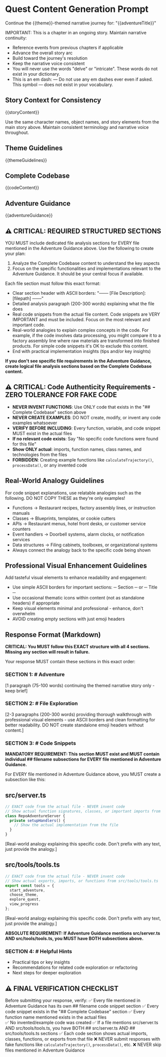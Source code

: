 # Quest Content Generation Prompt

Continue the {{theme}}-themed narrative journey for: "{{adventureTitle}}"

IMPORTANT: This is a chapter in an ongoing story. Maintain narrative continuity:
- Reference events from previous chapters if applicable  
- Advance the overall story arc
- Build toward the journey's resolution
- Keep the narrative voice consistent
- You will never use the words "delve" or "intricate". These words do not exist in your dictionary. 
- This is an em dash: — Do not use any em dashes ever even if asked. This symbol — does not exist in your vocabulary.

## Story Context for Consistency

{{storyContent}}

Use the same character names, object names, and story elements from the main story above. Maintain consistent terminology and narrative voice throughout.

## Theme Guidelines

{{themeGuidelines}}

## Complete Codebase

{{codeContent}}

## Adventure Guidance

{{adventureGuidance}}

## ⚠️ CRITICAL: REQUIRED STRUCTURED SECTIONS
YOU MUST include dedicated file analysis sections for EVERY file mentioned in the Adventure Guidance above. Use the following to create your plan:
1. Analyze the Complete Codebase content to understand the key aspects
2. Focus on the specific functionalities and implementations relevant to the Adventure Guidance. It should be your central focus if available.

Each file section must follow this exact format:
- Clear section header with ASCII borders: "─── [File Description]: [filepath] ───"
- Detailed analysis paragraph (200-300 words) explaining what the file does
- Real code snippets from the actual file content. Code snippets are VERY IMPORTANT and must be included. Focus on the most relevant and important code.
- Real-world analogies to explain complex concepts in the code. For example, if the code involves data processing, you might compare it to a factory assembly line where raw materials are transformed into finished products. For simple code snippets it's OK to exclude this content.
- End with practical implementation insights (tips and/or key insights)

**If you don't see specific file requirements in the Adventure Guidance, create logical file analysis sections based on the Complete Codebase content.**

## ⚠️ CRITICAL: Code Authenticity Requirements - ZERO TOLERANCE FOR FAKE CODE
- **NEVER INVENT FUNCTIONS**: Use ONLY code that exists in the "## Complete Codebase" section above
- **NEVER CREATE EXAMPLES**: DO NOT create, modify, or invent any code examples whatsoever
- **VERIFY BEFORE INCLUDING**: Every function, variable, and code snippet MUST exist in the actual files
- **If no relevant code exists**: Say "No specific code functions were found for this file"
- **Show ONLY actual**: imports, function names, class names, and technologies from the files
- **FORBIDDEN**: Creating example functions like `calculateTrajectory()`, `processData()`, or any invented code

## Real-World Analogy Guidelines
For code snippet explanations, use relatable analogies such as the following. DO NOT COPY THESE as they're only examples!
- Functions → Restaurant recipes, factory assembly lines, or instruction manuals
- Classes → Blueprints, templates, or cookie cutters
- APIs → Restaurant menus, hotel front desks, or customer service counters
- Event handlers → Doorbell systems, alarm clocks, or notification services
- Data structures → Filing cabinets, toolboxes, or organizational systems
- Always connect the analogy back to the specific code being shown

## Professional Visual Enhancement Guidelines
Add tasteful visual elements to enhance readability and engagement:
- Use simple ASCII borders for important sections: ─ Section ─ or ─ Title ─
- Use occasional thematic icons within content (not as standalone headers) if appropriate
- Keep visual elements minimal and professional - enhance, don't overwhelm
- AVOID creating empty sections with just emoji headers

## Response Format (Markdown)

**CRITICAL: You MUST follow this EXACT structure with all 4 sections. Missing any section will result in failure.**

Your response MUST contain these sections in this exact order:

### SECTION 1: # Adventure
[1 paragraph (75-100 words) continuing the themed narrative story only - keep brief]

### SECTION 2: # File Exploration  
[2-3 paragraphs (200-300 words) providing thorough walkthrough with professional visual elements - use ASCII borders and clean formatting for better readability. DO NOT create standalone emoji headers without content.]

### SECTION 3: # Code Snippets
**MANDATORY REQUIREMENT: This section MUST exist and MUST contain individual ## filename subsections for EVERY file mentioned in Adventure Guidance.**

For EVERY file mentioned in Adventure Guidance above, you MUST create a subsection like this:

## src/server.ts
```typescript
// EXACT code from the actual file - NEVER invent code
// Show actual function signatures, classes, or important imports from src/server.ts
class RepoAdventureServer {
  private setupHandlers() {
    // Show the actual implementation from the file
  }
}
```
[Real-world analogy explaining this specific code. Don't prefix with any text, just provide the analogy.]

## src/tools/tools.ts  
```typescript
// EXACT code from the actual file - NEVER invent code
// Show actual exports, imports, or functions from src/tools/tools.ts
export const tools = {
  start_adventure,
  choose_theme,
  explore_quest,
  view_progress
};
```
[Real-world analogy explaining this specific code. Don't prefix with any text, just provide the analogy.]

**ABSOLUTE REQUIREMENT: If Adventure Guidance mentions src/server.ts AND src/tools/tools.ts, you MUST have BOTH subsections above.**

### SECTION 4: # Helpful Hints
- Practical tips or key insights
- Recommendations for related code exploration or refactoring
- Next steps for deeper exploration

## ⚠️ FINAL VERIFICATION CHECKLIST
Before submitting your response, verify:
✅ Every file mentioned in Adventure Guidance has its own ## filename code snippet section
✅ Every code snippet exists in the "## Complete Codebase" section
✅ Every function name mentioned exists in the actual files  
✅ No invented/example code was created
✅ If a file mentions src/server.ts AND src/tools/tools.ts, you have BOTH ## src/server.ts AND ## src/tools/tools.ts sections
✅ Each code section shows actual imports, classes, functions, or exports from that file
❌ NEVER submit responses with fake functions like `calculateTrajectory()`, `processData()`, etc.
❌ NEVER skip files mentioned in Adventure Guidance